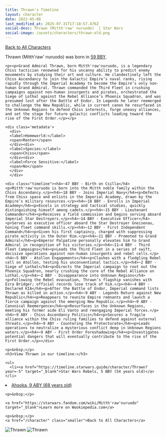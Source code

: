 ```yaml
---
title: Thrawn's Timeline
layout: character
date: 2022-05-08
last_modified_at: 2025-07-31T17:18:57.476Z
social-desc: Thrawn (Mitth'raw' nuruodo)  | Star Wars
social-image: /assets/characters/thrawn-old.png
---
```

<a href="/character" class="smaller">Back to All Characters</a>

<div class="character-profile container">
  <div class="col-10">
    <p>
    Thrawn (Mitth'raw' nuruodo)             was born in <a href="https://timeline.starwars.guide/character/Thrawn?year=-59" target="_blank">59 BBY</a>.
    </p>

    <p><p>Grand Admiral Thrawn, born Mitth'raw'nuruodo, is a legendary Chiss tactician renowned for his uncanny ability to predict enemy movements by studying their art and culture. He clandestinely left the Chiss Ascendancy to join the Galactic Empire’s naval ranks, rising rapidly through the Imperial Academy to become the Empire’s only non-human Grand Admiral. Thrawn commanded the Third Fleet in crushing campaigns against non-human insurgents and pirates, orchestrated the Siege of Lothal against the Rebel Alliance’s Phoenix Squadron, and was presumed lost after the Battle of Endor. In Legends he later reemerged to challenge the New Republic, while in current canon he resurfaced in the Unknown Regions to defend Chiss interests, forge uneasy alliances, and set the stage for future galactic conflicts leading toward the rise of the First Order.</p></p>
    
    <div class='metadata'>
      <div>
      <label>Homeworld:</label>
      <span>Rentor</span>
      </div><div>
      <label>Species:</label>
      <span>Chiss</span>
      </div><div>
      <label>Force Sensitive:</label>
      <span>No</span>
      </div>
      </div>

    <div class="timeline"><h4>~47 BBY - Birth on Csilla</h4><p>Mitth'raw'nuruodo is born into the Mitth noble family within the Chiss Ascendancy.</p><h4>~18 BBY - Joins Imperial Navy</h4><p>Defects from Chiss space and enlists in the Imperial Academy, drawn by the Empire’s military resources.</p><h4>~18 BBY - Enrolls in Imperial Academy</h4><p>Excels in strategy and tactical studies, quickly distinguishing himself among cadets.</p><h4>~15 BBY - Lieutenant Commander</h4><p>Receives a field commission and begins serving aboard Imperial Star Destroyers.</p><h4>~14 BBY - Executive Officer</h4><p>Serves as executive officer aboard the Star Destroyer Gneisenau, honing fleet command skills.</p><h4>~12 BBY - First Independent Command</h4><p>Given his first captaincy, charged with suppressing pirate activity in the Outer Rim.</p><h4>~11 BBY - Promoted to Grand Admiral</h4><p>Emperor Palpatine personally elevates him to Grand Admiral in recognition of his victories.</p><h4>~11–4 BBY - Third Fleet Campaigns</h4><p>Leads the Third Fleet in a series of swift, decisive operations against non-human insurgents and rebel cells.</p><h4>~5 BBY - Atollon Engagements</h4><p>Clashes with a fledgling Rebel cell on Atollon, testing his unconventional tactics.</p><h4>~2 BBY - Siege of Lothal</h4><p>Directs the Imperial campaign to root out the Phoenix Squadron, nearly crushing the core of the Rebel Alliance on Lothal.</p><h4>~2 BBY - Disappearance into Unknown Regions</h4><p>Following the Rebel evacuation, Thrawn’s flagship vanishes with Ezra Bridger; official records lose track of him.</p><h4>~4 BBY - Declared KIA</h4><p>After the Battle of Endor, Imperial command lists Thrawn as killed in action.</p><h4>~9 ABY - Legends Return against New Republic</h4><p>Reappears to reunite Empire remnants and launch a fierce campaign against the emerging New Republic.</p><h4>~9 ABY - Canonical Reemergence</h4><p>Resurfaces in the Unknown Regions, meeting his former aide Eli Vanto and reengaging Imperial forces.</p><h4>~9 ABY - Chiss Ascendancy Politics</h4><p>Secures a fragile alliance within the Chiss ruling families to defend against external threats.</p><h4>~9 ABY - Countering the Protectorate</h4><p>Leads operations to neutralize a mysterious conflict deep in Unknown Regions waters.</p><h4>~9 ABY - First Order Foreshadowing</h4><p>Investigates potential dangers that will eventually contribute to the rise of the First Order.</p></div>
    
    <p>&nbsp;</p>
    <h3>View Thrawn in our timeline:</h3>

    <ul>
      <li><a href="https://timeline.starwars.guide/character/Thrawn?year=-5" target="_blank">Star Wars Rebels, 5 BBY (54 years old)</a></li>
  <li><a href="https://timeline.starwars.guide/character/Thrawn?year=9" target="_blank">Ahsoka, 9 ABY (68 years old)</a></li>
    </ul>

    <p>&nbsp;</p>

    <a href="https://starwars.fandom.com/wiki/Mitth'raw'nuruodo" target="_blank">Learn more on Wookiepedia.com</a>

    <p>&nbsp;</p>
    <a href="/character" class="smaller">Back to All Characters</a>
  </div>
  <div class="character_image col-2">
    <img src="https://timeline.starwars.guide//images/thrawn-old.png" alt="Thrawn" />
    <img src="https://timeline.starwars.guide//images/thrawn.png" alt="Thrawn" />
    <script async src="https://pagead2.googlesyndication.com/pagead/js/adsbygoogle.js?client=ca-pub-6056590143595280"
        crossorigin="anonymous"></script>
    <!-- starwars character -->
    <ins class="adsbygoogle"
        style="display:block; min-height: 280px; width: 100%;"
        data-ad-client="ca-pub-6056590143595280"
        data-ad-slot="1622037034"
        data-ad-format="auto"
        data-full-width-responsive="true"></ins>
    <script>
        (adsbygoogle = window.adsbygoogle || []).push({});
    </script>
  </div>
</div>
